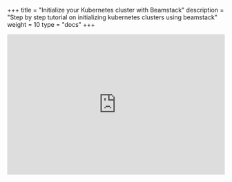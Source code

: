+++
title =  "Initialize your Kubernetes cluster with Beamstack"
description = "Step by step tutorial on initializing kubernetes clusters using beamstack"
weight = 10
type = "docs"
+++

<div style="position: relative; padding-bottom: 64.5933014354067%; height: 0;"><iframe src="https://www.loom.com/embed/8644857e6c384b92b703739cc886c10b?sid=2f8f8c64-5778-4d57-b273-baccaa30dfdd" frameborder="0" webkitallowfullscreen mozallowfullscreen allowfullscreen style="position: absolute; top: 0; left: 0; width: 100%; height: 100%;"></iframe></div>

<br>
